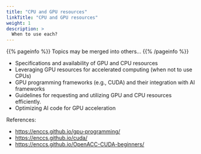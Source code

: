 ```yaml
---
title: "CPU and GPU resources"
linkTitle: "CPU and GPU resources"
weight: 1
description: >
  When to use each?
---
```


{{% pageinfo %}}
Topics may be merged into others...
{{% /pageinfo %}}

* Specifications and availability of GPU and CPU resources 
* Leveraging GPU resources for accelerated computing (when not to use CPUs)
* GPU programming frameworks (e.g., CUDA) and their integration with AI frameworks
* Guidelines for requesting and utilizing GPU and CPU resources efficiently.
* Optimizing AI code for GPU acceleration


References:
* https://enccs.github.io/gpu-programming/
* https://enccs.github.io/cuda/
* https://enccs.github.io/OpenACC-CUDA-beginners/